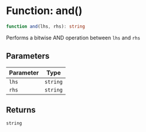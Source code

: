 # Function: and()

```ts
function and(lhs, rhs): string
```

Performs a bitwise AND operation between `lhs` and `rhs`

## Parameters

| Parameter | Type |
| ------ | ------ |
| `lhs` | `string` |
| `rhs` | `string` |

## Returns

`string`
